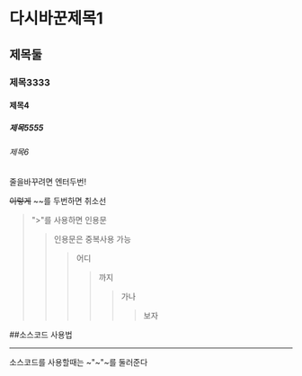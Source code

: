 # 다시바꾼제목1
## 제목둘
### 제목3333
#### 제목4
##### 제목5555
###### 제목6

줄을바꾸려면 엔터두번!

~~이렇게~~ ~~를 두번하면 취소선

> ">"를 사용하면 인용문
> > 인용문은 중복사용 가능
> > > 어디
> > > > 까지
> > > > > 가나
> > > > > > 보자

##소스코드 사용법
***
소스코드를 사용할때는 ~"~"~를 둘러준다
